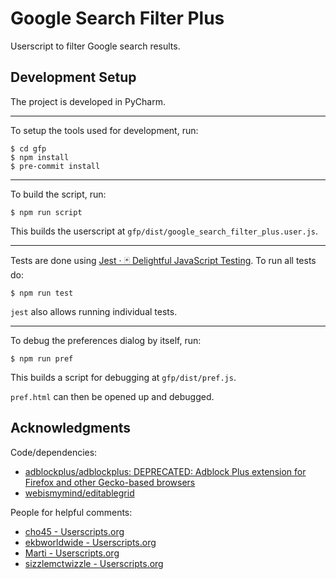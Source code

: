 # Google Search Filter Plus
Userscript to filter Google search results.

## Development Setup
The project is developed in PyCharm.

---

To setup the tools used for development, run:

    $ cd gfp
    $ npm install
    $ pre-commit install

---

To build the script, run:

    $ npm run script

This builds the userscript at `gfp/dist/google_search_filter_plus.user.js`.

---

Tests are done using [Jest · 🃏 Delightful JavaScript Testing](https://jestjs.io/). To run all tests do:

    $ npm run test

`jest` also allows running individual tests.

---

To debug the preferences dialog by itself, run:

    $ npm run pref

This builds a script for debugging at `gfp/dist/pref.js`.

`pref.html` can then be opened up and debugged.

## Acknowledgments
Code/dependencies:

- [adblockplus/adblockplus: DEPRECATED: Adblock Plus extension for Firefox and other Gecko-based browsers](https://github.com/adblockplus/adblockplus)
- [webismymind/editablegrid](https://github.com/webismymind/editablegrid)

People for helpful comments:

- [cho45 - Userscripts.org](https://userscripts-mirror.org/users/1965)
- [ekbworldwide - Userscripts.org](https://userscripts-mirror.org/users/39581)
- [Marti - Userscripts.org](https://userscripts-mirror.org/users/marti)
- [sizzlemctwizzle - Userscripts.org](https://userscripts-mirror.org/users/sizzle.html)
